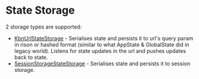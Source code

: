 # State Storage

2 storage types are supported:

- [KbnUrlStateStorage](./kbn_url_storage.md) - Serialises state and persists it to url's query param in rison or hashed format (similar to what AppState & GlobalState did in legacy world).
  Listens for state updates in the url and pushes updates back to state.
- [SessionStorageStateStorage](./session_storage.md) - Serialises state and persists it to session storage.
